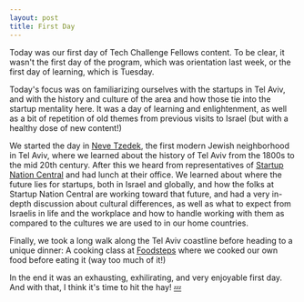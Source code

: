 ```yaml
---
layout: post
title: First Day
---
```


Today was our first day of Tech Challenge Fellows content. To be clear, it wasn't the first day of the program, which was orientation last week, or the first day of learning, which is Tuesday.

Today's focus was on familiarizing ourselves with the startups in Tel Aviv, and with the history and culture of the area and how those tie into the startup mentality here. It was a day of learning and enlightenment, as well as a bit of repetition of old themes from previous visits to Israel (but with a healthy dose of new content!)

We started the day in [Neve Tzedek](http://en.wikipedia.org/wiki/Neve_Tzedek), the first modern Jewish neighborhood in Tel Aviv, where we learned about the history of Tel Aviv from the 1800s to the mid 20th century. After this we heard from representatives of [Startup Nation Central](http://www.startupnationcentral.org/) and had lunch at their office. We learned about where the future lies for startups, both in Israel and globally, and how the folks at Startup Nation Central are working toward that future, and had a very in-depth discussion about cultural differences, as well as what to expect from Israelis in life and the workplace and how to handle working with them as compared to the cultures we are used to in our home countries.

Finally, we took a long walk along the Tel Aviv coastline before heading to a unique dinner: A cooking class at [Foodsteps](http://www.foodsteps.co.il/inner.aspx?pid=220) where we cooked our own food before eating it (way too much of it!)

In the end it was an exhausting, exhilirating, and very enjoyable first day. And with that, I think it's time to hit the hay! [:zzz:](http://www.mayoclinic.org/healthy-living/adult-health/in-depth/sleep/art-20048379)
